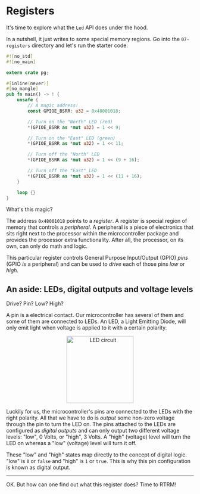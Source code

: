 # Registers

It's time to explore what the `Led` API does under the hood.

In a nutshell, it just writes to some special memory regions. Go into the
`07-registers` directory and let's run the starter code.

``` rust
#![no_std]
#![no_main]

extern crate pg;

#[inline(never)]
#[no_mangle]
pub fn main() -> ! {
    unsafe {
        // A magic address!
        const GPIOE_BSRR: u32 = 0x48001018;

        // Turn on the "North" LED (red)
        *(GPIOE_BSRR as *mut u32) = 1 << 9;

        // Turn on the "East" LED (green)
        *(GPIOE_BSRR as *mut u32) = 1 << 11;

        // Turn off the "North" LED
        *(GPIOE_BSRR as *mut u32) = 1 << (9 + 16);

        // Turn off the "East" LED
        *(GPIOE_BSRR as *mut u32) = 1 << (11 + 16);
    }

    loop {}
}
```

What's this magic?

The address `0x48001018` points to a *register*. A register is special region
of memory that controls a *peripheral*. A peripheral is a piece of electronics
that sits right next to the processor within the microcontroller package and
provides the processor extra functionality. After all, the processor, on its
own, can only do math and logic.

This particular register controls General Purpose Input/Output (GPIO) *pins*
(GPIO *is* a peripheral) and can be used to *drive* each of those pins *low* or
*high*.

## An aside: LEDs, digital outputs and voltage levels

Drive? Pin? Low? High?

A pin is a electrical contact. Our microcontroller has several of them and some
of them are connected to LEDs. An LED, a Light Emitting Diode, will only emit
light when voltage is applied to it with a certain polarity.

<p align="center">
<img height=180 title="LED circuit" src="https://upload.wikimedia.org/wikipedia/commons/c/c9/LED_circuit.svg">
</p>

Luckily for us, the microcontroller's pins are connected to the LEDs with the
right polarity. All that we have to do is *output* some non-zero voltage through
the pin to turn the LED on. The pins attached to the LEDs are configured as
*digital outputs* and can only output two different voltage levels: "low", 0
Volts, or "high", 3 Volts. A "high" (voltage) level will turn the LED on whereas
a "low" (voltage) level will turn it off.

These "low" and "high" states map directly to the concept of digital logic.
"low" is `0` or `false` and "high" is `1` or `true`. This is why this pin
configuration is known as digital output.

---

OK. But how can one find out what this register does? Time to RTRM!
